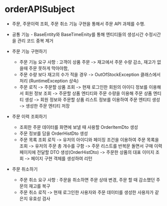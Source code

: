# orderAPISubject

* 주문, 주문이력 조회, 주문 취소 기능 구현을 통해서 주문 API 과제를 수행.

* 공통 기능 - BaseEntity와 BaseTimeEnity를 통해 엔티티들의 생성시간 수정시간을 관리 코드 중복 제거

* 주문 기능 구현하기

    - 주문 기능 요구 사항 : 고객이 상품 주문 -> 재고에서 주문 수량 감소,
                         재고가 없을때 주문 못하게 막아야함,
    - 주문 수량 보다 재고의 수가 적을 경우 -> OutOfStockException 클래스에서 처리 (RuntimeException 상속)
    - 주문 로직 -> 주문할 상품 조회
               -> 현재 로그인한 회원의 아이디 정보를 이용해서 회원 정보 조회
               -> 주문할 상품 엔티티와 주문 수량을 이용해 주문 상품 엔티티 생성
               -> 회원 정보와 주문할 상품 리스트 정보를 이용하여 주문 엔티티 생성
               -> 생성한 주문 엔티티 저장

* 주문 이력 조회하기

    - 조회한 주문 데이터를 화면에 보낼 때 사용할 OrderItemDto 생성
    - 주문 정보를 담을 OrderHistDto 생성
    - 주문 목록 조회 로직 -> 유저의 아이디와 페이징 조건을 이용하여 주문 목록을 조회
                       -> 유저의 주문 총 개수를 구함
                       -> 주문 리스트를 반복문 돌면서 구매 이력 페이지에 전달할 DTO 생성(OrderHistDto)
                       -> 주문한 상품의 대표 이미지 조회
                       -> 페이지 구현 객체를 생성하여 리턴

* 주문 취소하기

    - 주문 취소 요구 사항 : 주문을 취소하면 주문 상태 변경, 주문 할 때 감소했던 주문의 재고를 복구
    - 주문 취소 로직 -> 현재 로그인한 사용자와 주문 데이터를 생성한 사용자가 같은지 유효성 검사
